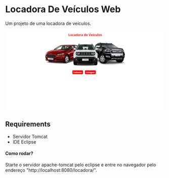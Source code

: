 # Locadora De Veículos Web
 Um projeto de uma locadora de veículos.
 
<img alt="Locadora" src="./src/main/webapp/imagens/locadorahome.png" />

## Requirements
- Servidor Tomcat
- IDE Eclipse

#### Como rodar?
 Starte o servidor apache-tomcat pelo eclipse e entre no navegador pelo endereço "http://localhost:8080/locadora/".
